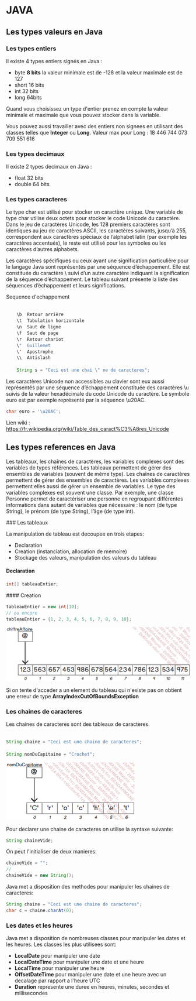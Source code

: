 # JAVA

## Les types valeurs en Java

### Les types entiers

Il existe 4 types entiers signés en Java :

- byte **8 bits** la valeur minimale est de -128 et la valeur maximale est de 127
- short 16 bits
- int 32 bits
- long 64bits

Quand vous choisissez un type d'entier prenez en compte la valeur minimale et maximale que vous pouvez stocker dans la variable.

Vous pouvez aussi travailler avec des entiers non signees en utilisant des classes telles que **Integer** ou **Long**. Valeur max pour Long : 18 446 744 073 709 551 616

### Les types decimaux

Il existe 2 types decimaux en Java :

- float 32 bits
- double 64 bits

### Les types caracteres

Le type char est utilisé pour stocker un caractère unique. Une variable de type char utilise deux octets pour stocker le code Unicode du caractère. Dans le jeu de caractères Unicode, les 128 premiers caractères sont identiques au jeu de caractères ASCII, les caractères suivants, jusqu’à 255, correspondent aux caractères spéciaux de l’alphabet latin (par exemple les caractères accentués), le reste est utilisé pour les symboles ou les caractères d’autres alphabets.

Les caractères spécifiques ou ceux ayant une signification particulière pour le langage Java sont représentés par une séquence d’échappement. Elle est constituée du caractère \ suivi d’un autre caractère indiquant la signification de la séquence d’échappement. Le tableau suivant présente la liste des séquences d’échappement et leurs significations.

Sequence d'echappement

```java

    \b  Retour arrière
    \t  Tabulation horizontale
    \n  Saut de ligne
    \f  Saut de page
    \r  Retour chariot
    \"  Guillemet
    \'  Apostrophe
    \\  Antislash

    String s = "Ceci est une chai \" ne de caracteres";
```

Les caractères Unicode non accessibles au clavier sont eux aussi représentés par une séquence d’échappement constituée des caractères \u suivis de la valeur hexadécimale du code Unicode du caractère. Le symbole euro est par exemple représenté par la séquence \u20AC.

```java
char euro = '\u20AC';
```

Lien wiki : https://fr.wikipedia.org/wiki/Table_des_caract%C3%A8res_Unicode

## Les types references en Java

Les tableaux, les chaînes de caractères, les variables complexes sont des variables de types références. Les tableaux permettent de gérer des ensembles de variables (souvent de même type). Les chaînes de caractères permettent de gérer des ensembles de caractères. Les variables complexes permettent elles aussi de gérer un ensemble de variables. Le type des variables complexes est souvent une classe. Par exemple, une classe Personne permet de caractériser une personne en regroupant différentes informations dans autant de variables que nécessaire : le nom (de type String), le prénom (de type String), l’âge (de type int).

### Les tableaux

La manipulation de tableau est decoupee en trois etapes:

- Declaration
- Creation (instanciation, allocation de memoire)
- Stockage des valeurs, manipulation des valeurs du tableau

#### Declaration

```java
int[] tableauEntier;
```

#### Creation

```java
tableauEntier = new int[10];
// ou encore
tableauEntier = {1, 2, 3, 4, 5, 6, 7, 8, 9, 10};
```

![Alt text](image-3.png)

Si on tente d'acceder a un element du tableau qui n'existe pas on obtient une erreur de type **ArrayIndexOutOfBoundsException**

### Les chaines de caracteres

Les chaines de caracteres sont des tableaux de caracteres.

```java

String chaine = "Ceci est une chaine de caracteres";

String nomDuCapitaine = "Crochet";
```

![Alt text](image-4.png)

Pour declarer une chaine de caracteres on utilise la syntaxe suivante:

```java
String chaineVide;
```

On peut l'initialiser de deux manieres:

```java
chaineVide = "";
//
chaineVide = new String();
```

Java met a disposition des methodes pour manipuler les chaines de caracteres:

```java
String chaine = "Ceci est une chaine de caracteres";
char c = chaine.charAt(0);
```

### Les dates et les heures

Java met a disposition de nombreuses classes pour manipuler les dates et les heures. Les classes les plus utilisees sont:

- **LocalDate** pour manipuler une date
- **LocalDateTime** pour manipuler une date et une heure
- **LocalTime** pour manipuler une heure
- **OffsetDateTime** pour manipuler une date et une heure avec un decalage par rapport a l'heure UTC
- **Duration** represente une duree en heures, minutes, secondes et millisecondes

```java

```
